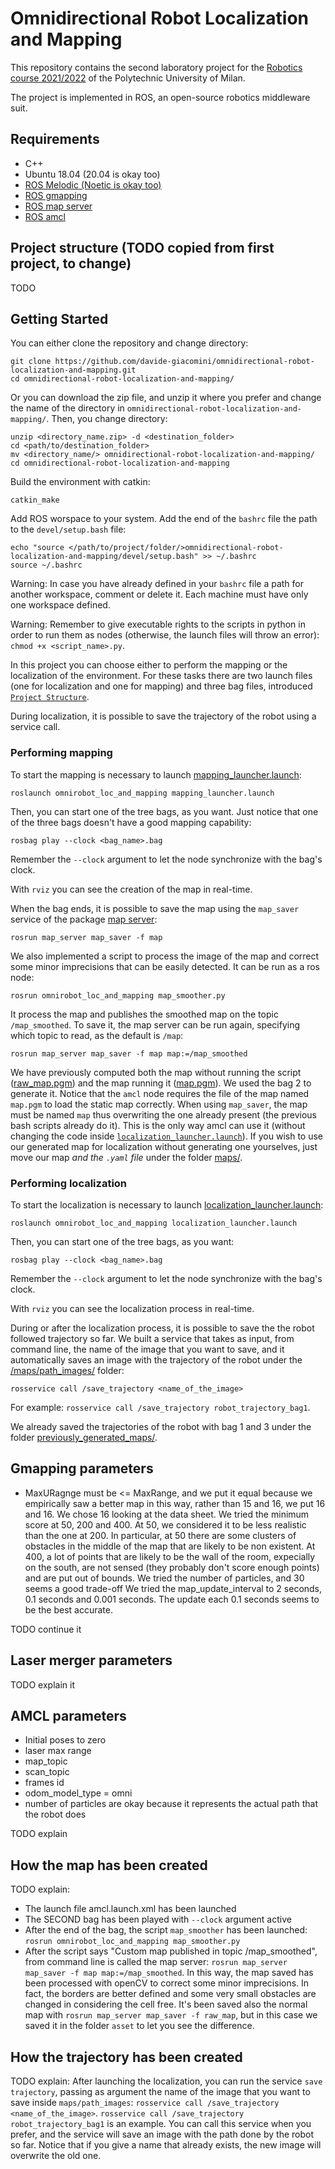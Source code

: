 # Omnidirectional Robot Localization and Mapping

This repository contains the second laboratory project for the [Robotics course 2021/2022](https://www4.ceda.polimi.it/manifesti/manifesti/controller/ManifestoPublic.do?EVN_DETTAGLIO_RIGA_MANIFESTO=evento&aa=2021&k_cf=225&k_corso_la=481&k_indir=T2A&codDescr=089013&lang=IT&semestre=2&idGruppo=4336&idRiga=271084) of the Polytechnic University of Milan.

The project is implemented in ROS, an open-source robotics middleware suit.

## Requirements

- C++
- Ubuntu 18.04 (20.04 is okay too)
- [ROS Melodic (Noetic is okay too)](http://wiki.ros.org/melodic/Installation/Ubuntu)
- [ROS gmapping](http://wiki.ros.org/gmapping)
- [ROS map server](http://wiki.ros.org/map_server)
- [ROS amcl](http://wiki.ros.org/amcl)

## Project structure (TODO copied from first project, to change)

TODO

## Getting Started

You can either clone the repository and change directory:
```
git clone https://github.com/davide-giacomini/omnidirectional-robot-localization-and-mapping.git
cd omnidirectional-robot-localization-and-mapping/
```

Or you can download the zip file, and unzip it where you prefer and change the name of the directory in `omnidirectional-robot-localization-and-mapping/`. Then, you change directory:
```
unzip <directory_name.zip> -d <destination_folder>
cd <path/to/destination_folder>
mv <directory_name/> omnidirectional-robot-localization-and-mapping/
cd omnidirectional-robot-localization-and-mapping
```

Build the environment with catkin:
```
catkin_make
```

Add ROS worspace to your system. Add the end of the `bashrc` file the path to the `devel/setup.bash` file:
```
echo "source </path/to/project/folder/>omnidirectional-robot-localization-and-mapping/devel/setup.bash" >> ~/.bashrc
source ~/.bashrc
```

Warning: In case you have already defined in your `bashrc` file a path for another workspace, comment or delete it. Each machine must have only one workspace defined.

Warning: Remember to give executable rights to the scripts in python in order to run them as nodes (otherwise, the launch files will throw an error): `chmod +x <script_name>.py`.

In this project you can choose either to perform the mapping or the localization of the environment. For these tasks there are two launch files (one for localization and one for mapping) and three bag files, introduced [`Project Structure`](https://github.com/davide-giacomini/omnidirectional-robot-localization-and-mapping#project-structure).

During localization, it is possible to save the trajectory of the robot using a service call.

### Performing mapping

To start the mapping is necessary to launch [mapping_launcher.launch](src/omnirobot_loc_and_mapping/launch/mapping_launcher.launch):
```
roslaunch omnirobot_loc_and_mapping mapping_launcher.launch
```

Then, you can start one of the tree bags, as you want. Just notice that one of the three bags doesn't have a good mapping capability:
```
rosbag play --clock <bag_name>.bag
```

Remember the `--clock` argument to let the node synchronize with the bag's clock.

With `rviz` you can see the creation of the map in real-time.

When the bag ends, it is possible to save the map using the `map_saver` service of the package [map server](http://wiki.ros.org/map_server#map_saver):
```
rosrun map_server map_saver -f map
```

We also implemented a script to process the image of the map and correct some minor imprecisions that can be easily detected. It can be run as a ros node:
```
rosrun omnirobot_loc_and_mapping map_smoother.py
```

It process the map and publishes the smoothed map on the topic `/map_smoothed`. To save it, the map server can be run again, specifying which topic to read, as the default is `/map`:
```
rosrun map_server map_saver -f map map:=/map_smoothed
``` 

We have previously computed both the map without running the script ([raw_map.pgm](previously_generated_maps/raw_map.pgm)) and the map running it ([map.pgm](previously_generated_maps/map.pgm)). We used the bag 2 to generate it. Notice that the `amcl` node requires the file of the map named `map.pgm` to load the static map correctly. When using `map_saver`, the map must be named `map` thus overwriting the one already present (the previous bash scripts already do it). This is the only way amcl can use it (without changing the code inside [`localization_launcher.launch`](src/omnirobot_loc_and_mapping/launch/localization_launcher.launch)). If you wish to use our generated map for localization without generating one yourselves, just move our map *and the `.yaml` file* under the folder [maps/](src/omnirobot_loc_and_mapping/maps/).

### Performing localization

To start the localization is necessary to launch [localization_launcher.launch](src/omnirobot_loc_and_mapping/launch/localization_launcher.launch):
```
roslaunch omnirobot_loc_and_mapping localization_launcher.launch
```

Then, you can start one of the tree bags, as you want:
```
rosbag play --clock <bag_name>.bag
```

Remember the `--clock` argument to let the node synchronize with the bag's clock.

With `rviz` you can see the localization process in real-time.

During or after the localization process, it is possible to save the the robot followed trajectory so far. We built a service that takes as input, from command line, the name of the image that you want to save, and it automatically saves an image with the trajectory of the robot under the [/maps/path_images/](src/omnirobot_loc_and_mapping/maps/path_images/) folder:
```
rosservice call /save_trajectory <name_of_the_image>
```

For example: `rosservice call /save_trajectory robot_trajectory_bag1`.

We already saved the trajectories of the robot with bag 1 and 3 under the folder [previously_generated_maps/](previously_generated_maps/).

## Gmapping parameters
- MaxURagnge must be <= MaxRange, and we put it equal because we empirically saw a better map in this way, rather than 15 and 16, we put 16 and 16. We chose 16 looking at the data sheet.
We tried the minimum score at 50, 200 and 400. At 50, we considered it to be less realistic than the one at 200. In particular, at 50 there are some clusters of obstacles in the middle of the map that are likely to be non existent. At 400, a lot of points that are likely to be the wall of the room, expecially on the south, are not sensed (they probably don't score enough points) and are put out of bounds.
We tried the number of particles, and 30 seems a good trade-off
We tried the map_update_interval to 2 seconds, 0.1 seconds and 0.001 seconds. The update each 0.1 seconds seems to be the best accurate.

TODO continue it

## Laser merger parameters

TODO explain it

## AMCL parameters 

- Initial poses to zero
- laser max range
- map_topic
- scan_topic
- frames id
- odom_model_type = omni
- number of particles are okay because it represents the actual path that the robot does

TODO explain


## How the map has been created

TODO explain:
- The launch file amcl.launch.xml has been launched
- The SECOND bag has been played with `--clock` argument active
- After the end of the bag, the script `map_smoother` has been launched: `rosrun omnirobot_loc_and_mapping map_smoother.py`
- After the script says "Custom map published in topic /map_smoothed", from command line is called the map server: `rosrun map_server map_saver -f map map:=/map_smoothed`. In this way, the map saved has been processed with openCV to correct some minor imprecisions. In fact, the borders are better defined and some very small obstacles are changed in considering the cell free. It's been saved also the normal map with `rosrun map_server map_saver -f raw_map`, but in this case we saved it in the folder `asset` to let you see the difference.


## How the trajectory has been created

TODO explain:
After launching the localization, you can run the service `save trajectory`, passing as argument the name of the image that you want to save inside `maps/path_images`: `rosservice call /save_trajectory <name_of_the_image>`. `rosservice call /save_trajectory robot_trajectory_bag1` is an example. You can call this service when you prefer, and the service will save an image with the path done by the robot so far. Notice that if you give a name that already exists, the new image will overwrite the old one.